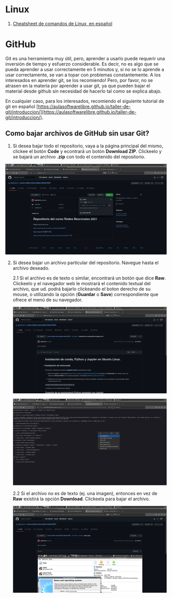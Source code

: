 # Linux

  1. [Cheatsheet de comandos de Linux, en español](https://cheatography.com/jonathan992/cheat-sheets/gnu-linux-command-spanish/)

# GitHub  

Git es una herramienta muy útil, pero, aprender a usarlo puede requerir una inversión de tiempo y esfuerzo considerable. Es decir, no es algo que se pueda aprender a usar correctamente en 5 minutos y, si no se lo aprende a usar correctamente, se van a topar con problemas constantemente. A los interesados en aprender git, se los recomiendo! Pero, por favor, no se atrasen en la materia por aprender a usar git, ya que pueden bajar el material desde github sin necesidad de hacerlo tal como se explica abajo. 

En cualquier caso, para los interesados, recomiendo el siguiente tutorial de git en español [https://aulasoftwarelibre.github.io/taller-de-git/introduccion/](https://aulasoftwarelibre.github.io/taller-de-git/introduccion/).

## Como bajar archivos de GitHub sin usar Git?

1. Si desea bajar todo el repositorio, vaya a la página principal del mismo, clickee el botón **Code** y econtrará un botón **Download ZIP**. Clickeelo y se bajará un archivo **.zip** con todo el contenido del repositorio.
  
  ![img17.png](assets/img17.png) 
  
2. Si desea bajar un archivo particular del repositorio. Navegue hasta el archivo deseado. 
  
    2.1 Si el archivo es de texto o similar, encontrará un botón que dice **Raw**. Clickeelo y el navegador web le mostrará el contenido textual del archivo, que ud. podrá bajarlo clickeando el boton derecho de su mouse, o utilizando la opción (**Guardar** o **Save**) correspondiente que ofrece el menú de su navegador. 
    
    ![img18.png](assets/img18.png)

    ![img19.png](assets/img19.png)
    
    2.2 Si el archivo no es de texto (ej. una imagen), entonces en vez de **Raw** existirá la opción **Download**. Clickeela para bajar el archivo.
    
    ![img20.png](assets/img20.png)
